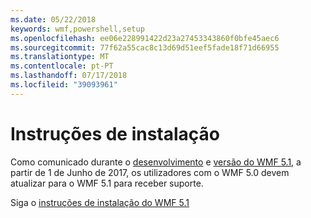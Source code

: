 ```yaml
---
ms.date: 05/22/2018
keywords: wmf,powershell,setup
ms.openlocfilehash: ee06e228991422d23a27453343860f0bfe45aec6
ms.sourcegitcommit: 77f62a55cac8c13d69d51eef5fade18f71d66955
ms.translationtype: MT
ms.contentlocale: pt-PT
ms.lasthandoff: 07/17/2018
ms.locfileid: "39093961"
---
```

# <a name="installation-instructions"></a>Instruções de instalação

Como comunicado durante o [desenvolvimento](https://blogs.msdn.microsoft.com/powershell/2016/04/06/windows-management-framework-5-0-updates-and-wmf-5-1/) e [versão do WMF 5.1](https://blogs.msdn.microsoft.com/powershell/2017/03/28/windows-management-framework-wmf-5-1-now-in-microsoft-update-catalog/), a partir de 1 de Junho de 2017, os utilizadores com o WMF 5.0 devem atualizar para o WMF 5.1 para receber suporte.

Siga o [instruções de instalação do WMF 5.1](..\5.1\install-configure.md) 